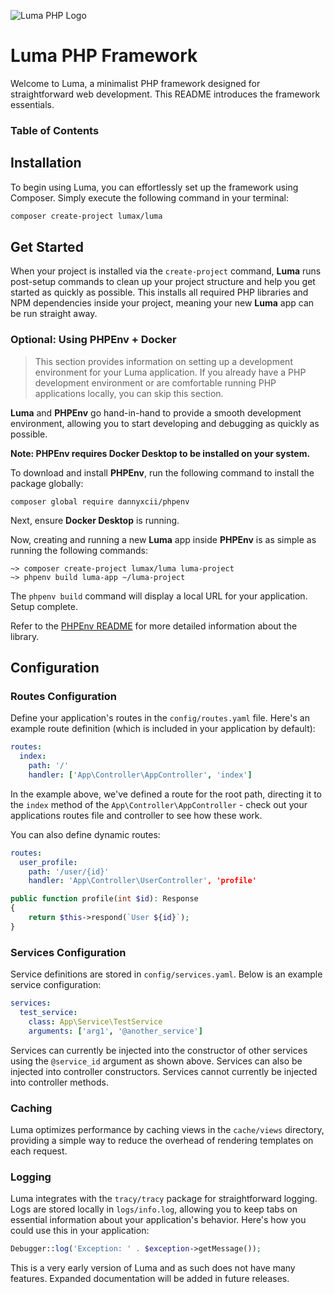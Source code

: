 ![Luma PHP Logo](https://danielwinning.co.uk/images/luma.svg "Luma PHP")

# Luma PHP Framework

Welcome to Luma, a minimalist PHP framework designed for straightforward web development. This README introduces
the framework essentials.

### Table of Contents

## Installation
To begin using Luma, you can effortlessly set up the framework using Composer. Simply execute the following command in your terminal:

```bash
composer create-project lumax/luma
```

## Get Started
When your project is installed via the `create-project` command, **Luma** runs post-setup commands to clean up
your project structure and help you get started as quickly as possible. This installs all required PHP libraries and NPM
dependencies inside your project, meaning your new **Luma** app can be run straight away.

### Optional: Using PHPEnv + Docker
> This section provides information on setting up a development environment for your Luma application. If you already
> have a PHP development environment or are comfortable running PHP applications locally, you can skip this section.

**Luma** and **PHPEnv** go hand-in-hand to provide a smooth development environment, allowing you to start developing and
debugging as quickly as possible.

**Note: PHPEnv requires Docker Desktop to be installed on your system.**

To download and install **PHPEnv**, run the following command to install the package globally:

```shell
composer global require dannyxcii/phpenv
```

Next, ensure **Docker Desktop** is running.

Now, creating and running a new **Luma** app inside **PHPEnv** is as simple as running the following commands:

```shell
~> composer create-project lumax/luma luma-project
~> phpenv build luma-app ~/luma-project
```

The `phpenv build` command will display a local URL for your application. Setup complete.

Refer to the [PHPEnv README](https://github.com/DanielWinning/php-environment) for more detailed information about the
library.

## Configuration
### Routes Configuration

Define your application's routes in the `config/routes.yaml` file. Here's an example route definition (which is included 
in your application by default):

```yaml
routes:
  index:
    path: '/'
    handler: ['App\Controller\AppController', 'index']
```

In the example above, we've defined a route for the root path, directing it to the `index` method of the 
`App\Controller\AppController` - check out your applications routes file and controller to see how these work.

You can also define dynamic routes:

```yaml
routes:
  user_profile:
    path: '/user/{id}'
    handler: 'App\Controller\UserController', 'profile'
```

```php
public function profile(int $id): Response
{
    return $this->respond(`User ${id}`);
}
```

### Services Configuration

Service definitions are stored in `config/services.yaml`. Below is an example service configuration:

```yaml
services:
  test_service:
    class: App\Service\TestService
    arguments: ['arg1', '@another_service']
```

Services can currently be injected into the constructor of other services using the `@service_id` argument as shown 
above. Services can also be injected into controller constructors. Services cannot currently be injected into controller 
methods.

### Caching

Luma optimizes performance by caching views in the `cache/views` directory, providing a simple way to reduce the 
overhead of rendering templates on each request.

### Logging

Luma integrates with the `tracy/tracy` package for straightforward logging. Logs are stored locally in `logs/info.log`, 
allowing you to keep tabs on essential information about your application's behavior. Here's how you could use this in 
your application:

```php
Debugger::log('Exception: ' . $exception->getMessage());
```

This is a very early version of Luma and as such does not have many features. Expanded documentation will be added in 
future releases. 